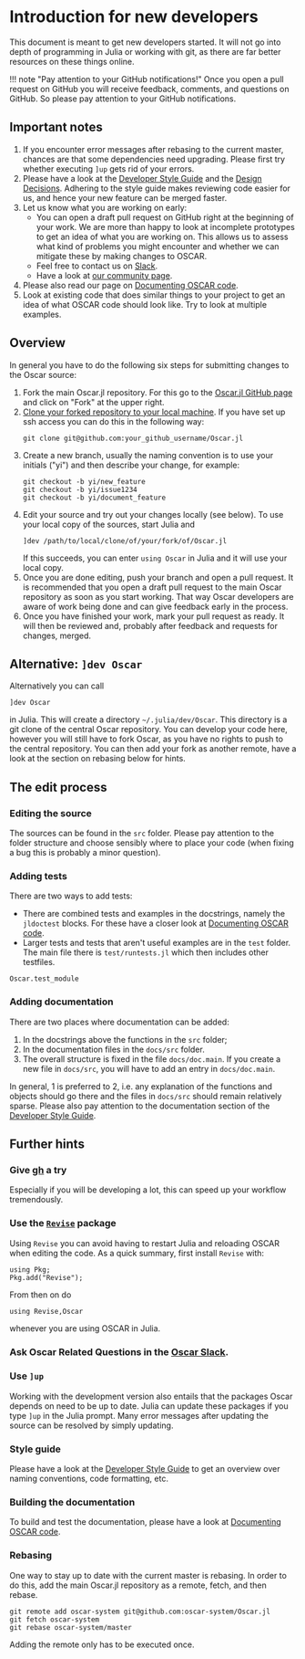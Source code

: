 # Introduction for new developers
This document is meant to get new developers started. It will not go into depth
of programming in Julia or working with git, as there are far better resources
on these things online.

!!! note "Pay attention to your GitHub notifications!"
    Once you open a pull request on GitHub you will receive feedback, comments,
    and questions on GitHub. So please pay attention to your GitHub
    notifications.

## Important notes
1. If you encounter error messages after rebasing to the current master, chances
   are that some dependencies need upgrading. Please first try whether
   executing `]up` gets rid of your errors.
2. Please have a look at the [Developer Style Guide](@ref) and the [Design
   Decisions](@ref). Adhering to the style guide makes reviewing code easier
   for us, and hence your new feature can be merged faster.
3. Let us know what you are working on early:
   - You can open a draft pull request on GitHub right at the beginning of your
     work. We are more than happy to look at incomplete prototypes to get an
     idea of what you are working on. This allows us to assess what kind of
     problems you might encounter and whether we can mitigate these by making
     changes to OSCAR.
   - Feel free to contact us on
     [Slack](https://join.slack.com/t/oscar-system/shared_invite/zt-thtcv97k-2678bKQ~RpR~5gZszDcISw).
   - Have a look at [our community page](https://oscar.computeralgebra.de/community/).
4. Please also read our page on [Documenting OSCAR code](@ref).
5. Look at existing code that does similar things to your project to get an
   idea of what OSCAR code should look like. Try to look at multiple examples.

## Overview
In general you have to do
the following six steps for submitting changes to the Oscar source:

1. Fork the main Oscar.jl repository. For this go to the [Oscar.jl GitHub
   page](https://github.com/oscar-system/Oscar.jl) and click on "Fork" at the
   upper right.
2. [Clone your forked repository to your local
   machine](https://docs.github.com/en/repositories/creating-and-managing-repositories/cloning-a-repository).
   If you have set up ssh access you can do this in the following way:
   ```
   git clone git@github.com:your_github_username/Oscar.jl
   ```
3. Create a new branch, usually the naming convention is to use your initials
   ("yi") and then describe your change, for example:
   ```
   git checkout -b yi/new_feature
   git checkout -b yi/issue1234
   git checkout -b yi/document_feature
   ```
4. Edit your source and try out your changes locally (see below). To use your local copy of
   the sources, start Julia and
   ```
   ]dev /path/to/local/clone/of/your/fork/of/Oscar.jl
   ```
   If this succeeds, you can enter `using Oscar` in Julia and it will use your local
   copy.
5. Once you are done editing, push your branch and open a pull request. It is
   recommended that you open a draft pull request to the main Oscar repository
   as soon as you start working. That way Oscar developers are aware of work
   being done and can give feedback early in the process.
6. Once you have finished your work, mark your pull request as ready. It will
   then be reviewed and, probably after feedback and requests for changes,
   merged.

## Alternative: `]dev Oscar`

Alternatively you can call
```
]dev Oscar
```
in Julia. This will create a directory `~/.julia/dev/Oscar`. This directory is
a git clone of the central Oscar repository. You can develop your code here,
however you will still have to fork Oscar, as you have no rights to push to the
central repository. You can then add your fork as another remote, have a look
at the section on rebasing below for hints.


## The edit process
### Editing the source
The sources can be found in the `src` folder. Please pay attention to the
folder structure and choose sensibly where to place your code (when fixing a
bug this is probably a minor question).

### Adding tests
There are two ways to add tests:
  - There are combined tests and examples in the docstrings, namely the
    `jldoctest` blocks. For these have a closer look at [Documenting OSCAR
    code](@ref).
  - Larger tests and tests that aren't useful examples are in the `test`
    folder. The main file there is `test/runtests.jl` which then includes other
    testfiles. 

```@docs
Oscar.test_module
```

### Adding documentation
There are two places where documentation can be added:
1. In the docstrings above the functions in the `src` folder;
2. In the documentation files in the `docs/src` folder.
3. The overall structure is fixed in the file `docs/doc.main`. If you create a
   new file in `docs/src`, you will have to add an entry in `docs/doc.main`.

In general, 1 is preferred to 2, i.e. any explanation of the functions and
objects should go there and the files in `docs/src` should remain relatively
sparse. Please also pay attention to the documentation section of the
[Developer Style Guide](@ref).


## Further hints

### Give [gh](https://github.com/cli/cli) a try
Especially if you will be developing a lot, this can speed up your workflow
tremendously.

### Use the [`Revise`](https://github.com/timholy/Revise.jl) package
Using `Revise` you can avoid having to restart Julia and reloading OSCAR when
editing the code. As a quick summary, first install `Revise` with:
```
using Pkg;
Pkg.add("Revise");
```
From then on do
```
using Revise,Oscar
```
whenever you are using OSCAR in Julia.

### Ask Oscar Related Questions in the [Oscar Slack](https://join.slack.com/t/oscar-system/shared_invite/zt-thtcv97k-2678bKQ~RpR~5gZszDcISw).

### Use `]up`
Working with the development version also entails that the packages Oscar
depends on need to be up to date. Julia can update these packages if you type
`]up` in the Julia prompt. Many error messages after updating the source can be
resolved by simply updating.

### Style guide
Please have a look at the [Developer Style Guide](@ref) to get an overview over
naming conventions, code formatting, etc.

### Building the documentation
To build and test the documentation, please have a look at [Documenting OSCAR
code](@ref).

### Rebasing
One way to stay up to date with the current master is rebasing. In order to do
this, add the main Oscar.jl repository as a remote, fetch, and then rebase.
```
git remote add oscar-system git@github.com:oscar-system/Oscar.jl
git fetch oscar-system
git rebase oscar-system/master
```
Adding the remote only has to be executed once.
